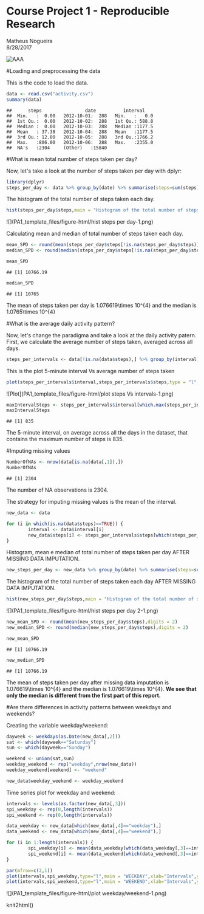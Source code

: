 # Course Project 1 - Reproducible Research
Matheus Nogueira  
8/28/2017  

![AAA](instructions_fig/sample_panelplot.png) 

#Loading and preprocessing the data

This is the code to load the data.

```r
data <- read.csv("activity.csv")
summary(data)
```

```
##      steps                date          interval     
##  Min.   :  0.00   2012-10-01:  288   Min.   :   0.0  
##  1st Qu.:  0.00   2012-10-02:  288   1st Qu.: 588.8  
##  Median :  0.00   2012-10-03:  288   Median :1177.5  
##  Mean   : 37.38   2012-10-04:  288   Mean   :1177.5  
##  3rd Qu.: 12.00   2012-10-05:  288   3rd Qu.:1766.2  
##  Max.   :806.00   2012-10-06:  288   Max.   :2355.0  
##  NA's   :2304     (Other)   :15840
```

#What is mean total number of steps taken per day?

Now, let's take a look at the number of steps taken per day with dplyr:


```r
library(dplyr)
steps_per_day <- data %>% group_by(date) %>% summarise(steps=sum(steps))
```

The histogram of the total number of steps taken each day.


```r
hist(steps_per_day$steps,main = "Histogram of the total number of steps taken each day",xlab = "Number of steps per day", breaks = 10)
```

![](PA1_template_files/figure-html/hist steps per day-1.png)<!-- -->

Calculating mean and median of total number of steps taken each day.


```r
mean_SPD <- round(mean(steps_per_day$steps[!is.na(steps_per_day$steps)]),digits = 2)
median_SPD <- round(median(steps_per_day$steps[!is.na(steps_per_day$steps)]),digits = 2)

mean_SPD
```

```
## [1] 10766.19
```

```r
median_SPD
```

```
## [1] 10765
```

The mean of steps taken per day is 1.076619\times 10^{4} and the median is 1.0765\times 10^{4} 

#What is the average daily activity pattern?

Now, let's change the paradigma and take a look at the daily activity patern.
First, we calculate the average number of steps taken, averaged across all days.


```r
steps_per_intervals <- data[!is.na(data$steps),] %>% group_by(interval) %>% summarise(steps=mean(steps))
```

This is the plot 5-minute interval Vs average number of steps taken


```r
plot(steps_per_intervals$interval,steps_per_intervals$steps,type = "l",xlab="Intervals",ylab="Steps",main="5-minute interval and the average number of steps taken")
```

![Plot](PA1_template_files/figure-html/plot steps Vs intervals-1.png)<!-- -->



```r
maxIntervalSteps <- steps_per_intervals$interval[which.max(steps_per_intervals$steps)]
maxIntervalSteps
```

```
## [1] 835
```

The 5-minute interval, on average across all the days in the dataset, that contains the maximum number of steps is 835.

#Imputing missing values


```r
NumberOfNAs <- nrow(data[is.na(data[,1]),])
NumberOfNAs
```

```
## [1] 2304
```

The number of NA observations is 2304.

The strategy for imputing missing values is the mean of the interval.


```r
new_data <- data

for (i in which(is.na(data$steps)==TRUE)) {
        interval <- data$interval[i]
        new_data$steps[i] <- steps_per_intervals$steps[which(steps_per_intervals$interval==interval)]
}
```

Histogram, mean e median of total number of steps taken per day AFTER MISSING DATA IMPUTATION.


```r
new_steps_per_day <- new_data %>% group_by(date) %>% summarise(steps=sum(steps))
```

The histogram of the total number of steps taken each day AFTER MISSING DATA IMPUTATION.

```r
hist(new_steps_per_day$steps,main = "Histogram of the total number of steps taken each day after MISSING DATA IMPUTATION",xlab = "Number of steps per day", breaks = 10)
```

![](PA1_template_files/figure-html/hist steps per day 2-1.png)<!-- -->



```r
new_mean_SPD <- round(mean(new_steps_per_day$steps),digits = 2)
new_median_SPD <- round(median(new_steps_per_day$steps),digits = 2)

new_mean_SPD
```

```
## [1] 10766.19
```

```r
new_median_SPD
```

```
## [1] 10766.19
```

The mean of steps taken per day after missing data imputation is 1.076619\times 10^{4} and the median is 1.076619\times 10^{4}. **We see that only the median is different from the first part of this report.**

#Are there differences in activity patterns between weekdays and weekends?

Creating the variable weekday/weekend:


```r
dayweek <- weekdays(as.Date(new_data[,2]))
sat <- which(dayweek=="Saturday")
sun <- which(dayweek=="Sunday")

weekend <- union(sat,sun)
weekday_weekend <- rep("weekday",nrow(new_data))
weekday_weekend[weekend] <- "weekend"

new_data$weekday_weekend <- weekday_weekend
```

Time series plot for weekday and weekend:


```r
intervals <- levels(as.factor(new_data[,3]))
spi_weekday <- rep(0,length(intervals))
spi_weekend <- rep(0,length(intervals))

data_weekday <- new_data[which(new_data[,4]=="weekday"),]
data_weekend <- new_data[which(new_data[,4]=="weekend"),]

for (i in 1:length(intervals)) {
        spi_weekday[i] <- mean(data_weekday[which(data_weekday[,3]==intervals[i]),1])
        spi_weekend[i] <- mean(data_weekend[which(data_weekend[,3]==intervals[i]),1])
}
```


```r
par(mfrow=c(2,1))
plot(intervals,spi_weekday,type="l",main = "WEEKDAY",xlab="Intervals",ylab="Steps",lwd=2)
plot(intervals,spi_weekend,type="l",main = "WEEKEND",xlab="Intervals",ylab="Steps",lwd=2)
```

![](PA1_template_files/figure-html/plot weekday/weekend-1.png)<!-- -->


knit2html()

